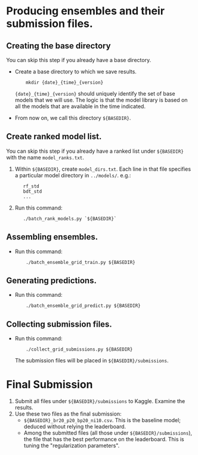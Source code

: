 # Producing ensembles and their submission files.

## Creating the base directory

You can skip this step if you already have a base directory.

+ Create a base directory to which we save results.

          mkdir {date}_{time}_{version}

  `{date}_{time}_{version}` should uniquely identify the set of base models that we will use. The logic is that the model library is based on all the models that are available in the time indicated.

+ From now on, we call this directory `${BASEDIR}`.

## Create ranked model list.

You can skip this step if you already have a ranked list under `${BASEDIR}` with the name `model_ranks.txt`.

1. Within `${BASEDIR}`, create `model_dirs.txt`. Each line in that file specifies a particular model directory in `../models/`. e.g.:

          rf_std
          bdt_std
          ...

2. Run this command:

          ./batch_rank_models.py `${BASEDIR}`

## Assembling ensembles.

+ Run this command:

          ./batch_ensemble_grid_train.py ${BASEDIR}

## Generating predictions. 

+ Run this command:

          ./batch_ensemble_grid_predict.py ${BASEDIR}

## Collecting submission files.

+ Run this command:

          ./collect_grid_submissions.py ${BASEDIR}

  The submission files will be placed in  `${BASEDIR}/submissions`.

# Final Submission

1. Submit all files under `${BASEDIR}/submissions` to Kaggle. Examine the results. 
2. Use these two files as the final submission:
   + `${BASEDIR}_br20_p20_bp20_ni10.csv`. This is the baseline model; deduced without relying the leaderboard.
   + Among the submitted files (all those under `${BASEDIR}/submissions`), the file that has the best performance on the leaderboard.  This is tuning the "regularization parameters". 
